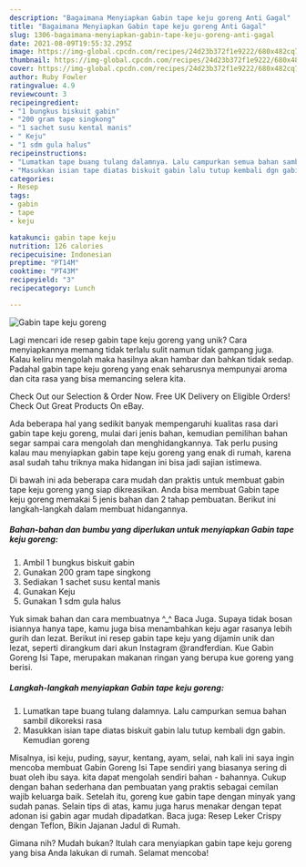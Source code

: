```yaml
---
description: "Bagaimana Menyiapkan Gabin tape keju goreng Anti Gagal"
title: "Bagaimana Menyiapkan Gabin tape keju goreng Anti Gagal"
slug: 1306-bagaimana-menyiapkan-gabin-tape-keju-goreng-anti-gagal
date: 2021-08-09T19:55:32.295Z
image: https://img-global.cpcdn.com/recipes/24d23b372f1e9222/680x482cq70/gabin-tape-keju-goreng-foto-resep-utama.jpg
thumbnail: https://img-global.cpcdn.com/recipes/24d23b372f1e9222/680x482cq70/gabin-tape-keju-goreng-foto-resep-utama.jpg
cover: https://img-global.cpcdn.com/recipes/24d23b372f1e9222/680x482cq70/gabin-tape-keju-goreng-foto-resep-utama.jpg
author: Ruby Fowler
ratingvalue: 4.9
reviewcount: 3
recipeingredient:
- "1 bungkus biskuit gabin"
- "200 gram tape singkong"
- "1 sachet susu kental manis"
- " Keju"
- "1 sdm gula halus"
recipeinstructions:
- "Lumatkan tape buang tulang dalamnya. Lalu campurkan semua bahan sambil dikoreksi rasa"
- "Masukkan isian tape diatas biskuit gabin lalu tutup kembali dgn gabin. Kemudian goreng"
categories:
- Resep
tags:
- gabin
- tape
- keju

katakunci: gabin tape keju 
nutrition: 126 calories
recipecuisine: Indonesian
preptime: "PT14M"
cooktime: "PT43M"
recipeyield: "3"
recipecategory: Lunch

---
```



![Gabin tape keju goreng](https://img-global.cpcdn.com/recipes/24d23b372f1e9222/680x482cq70/gabin-tape-keju-goreng-foto-resep-utama.jpg)

Lagi mencari ide resep gabin tape keju goreng yang unik? Cara menyiapkannya memang tidak terlalu sulit namun tidak gampang juga. Kalau keliru mengolah maka hasilnya akan hambar dan bahkan tidak sedap. Padahal gabin tape keju goreng yang enak seharusnya mempunyai aroma dan cita rasa yang bisa memancing selera kita.

Check Out our Selection &amp; Order Now. Free UK Delivery on Eligible Orders! Check Out Great Products On eBay.

Ada beberapa hal yang sedikit banyak mempengaruhi kualitas rasa dari gabin tape keju goreng, mulai dari jenis bahan, kemudian pemilihan bahan segar sampai cara mengolah dan menghidangkannya. Tak perlu pusing kalau mau menyiapkan gabin tape keju goreng yang enak di rumah, karena asal sudah tahu triknya maka hidangan ini bisa jadi sajian istimewa.


Di bawah ini ada beberapa cara mudah dan praktis untuk membuat gabin tape keju goreng yang siap dikreasikan. Anda bisa membuat Gabin tape keju goreng memakai 5 jenis bahan dan 2 tahap pembuatan. Berikut ini langkah-langkah dalam membuat hidangannya.

<!--inarticleads1-->

##### Bahan-bahan dan bumbu yang diperlukan untuk menyiapkan Gabin tape keju goreng:

1. Ambil 1 bungkus biskuit gabin
1. Gunakan 200 gram tape singkong
1. Sediakan 1 sachet susu kental manis
1. Gunakan  Keju
1. Gunakan 1 sdm gula halus


Yuk simak bahan dan cara membuatnya ^_^ Baca Juga. Supaya tidak bosan isiannya hanya tape, kamu juga bisa menambahkan keju agar rasanya lebih gurih dan lezat. Berikut ini resep gabin tape keju yang dijamin unik dan lezat, seperti dirangkum dari akun Instagram @randferdian. Kue Gabin Goreng Isi Tape, merupakan makanan ringan yang berupa kue goreng yang berisi. 

<!--inarticleads2-->

##### Langkah-langkah menyiapkan Gabin tape keju goreng:

1. Lumatkan tape buang tulang dalamnya. Lalu campurkan semua bahan sambil dikoreksi rasa
1. Masukkan isian tape diatas biskuit gabin lalu tutup kembali dgn gabin. Kemudian goreng


Misalnya, isi keju, puding, sayur, kentang, ayam, selai, nah kali ini saya ingin mencoba membuat Gabin Goreng Isi Tape sendiri yang biasanya sering di buat oleh ibu saya. kita dapat mengolah sendiri bahan - bahannya. Cukup dengan bahan sederhana dan pembuatan yang praktis sebagai cemilan wajib keluarga baik. Setelah itu, goreng kue gabin tape dengan minyak yang sudah panas. Selain tips di atas, kamu juga harus menakar dengan tepat adonan isi gabin agar mudah dipadatkan. Baca juga: Resep Leker Crispy dengan Teflon, Bikin Jajanan Jadul di Rumah. 

Gimana nih? Mudah bukan? Itulah cara menyiapkan gabin tape keju goreng yang bisa Anda lakukan di rumah. Selamat mencoba!
